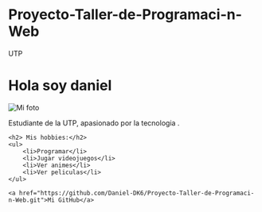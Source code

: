 # Proyecto-Taller-de-Programaci-n-Web
UTP
<!DOCTYPE html>
<html lang="en">
<head>
    <meta charset="UTF-8">
    <meta name="NIKE" content="width-device-width, initial-scale-1.0">
    <title>Mi Perfil - UTP</title>
</head>
<body>
    <h1> Hola soy daniel </h1>
    <img src="" alt="Mi foto">
    <p class="descripcion"> Estudiante de la UTP, apasionado por la tecnologia .</p>

    <h2> Mis hobbies:</h2>
    <ul>
        <li>Programar</li>
        <li>Jugar videojuegos</li>
        <li>Ver animes</li>
        <li>Ver peliculas</li>
    </ul>

    <a href="https://github.com/Daniel-DK6/Proyecto-Taller-de-Programaci-n-Web.git">Mi GitHub</a>
</body>
</html>
